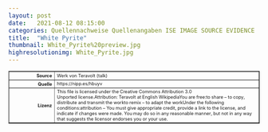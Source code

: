 ```yaml
---
layout: post
date:   2021-08-12 08:15:00
categories: Quellennachweise Quellenangaben ISE IMAGE SOURCE EVIDENCE
title:  "White Pyrite"
thumbnail: White_Pyrite%20preview.jpg
highresolutionimg: White_Pyrite.jpg
---
```


<div class="entry-content">

<table style="font-size: xx-small" border="1" cellpadding="2">
<tbody>
<tr>
<th style="text-align: right" width="81"><strong>Source</strong></th>
<td>Werk von Teravolt (talk)</td>
</tr>
<tr>
<th style="text-align: right" width="81"><strong>Quelle</strong></th>
<td>https://nipp.es/hbuyv</td>
</tr>
<tr>
<th style="text-align: right" width="81"><strong>Lizenz</strong></th>
<td>
This file is licensed under the Creative Commons Attribution 3.0 Unported license.Attribution: Teravolt at English WikipediaYou are free:to share – to copy, distribute and transmit the workto remix – to adapt the workUnder the following conditions:attribution – You must give appropriate credit, provide a link to the license, and indicate if changes were made. You may do so in any reasonable manner, but not in any way that suggests the licensor endorses you or your use.
</td>
</tr>
</tbody>
</table>
<p>&nbsp;</p>

</div><!-- .entry-content -->
